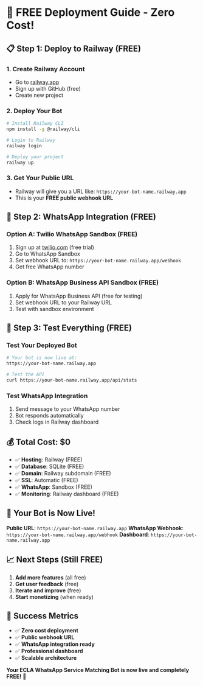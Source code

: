 # 🚀 FREE Deployment Guide - Zero Cost!

## 📋 **Step 1: Deploy to Railway (FREE)**

### 1. Create Railway Account
- Go to [railway.app](https://railway.app)
- Sign up with GitHub (free)
- Create new project

### 2. Deploy Your Bot
```bash
# Install Railway CLI
npm install -g @railway/cli

# Login to Railway
railway login

# Deploy your project
railway up
```

### 3. Get Your Public URL
- Railway will give you a URL like: `https://your-bot-name.railway.app`
- This is your **FREE public webhook URL**

## 📱 **Step 2: WhatsApp Integration (FREE)**

### Option A: Twilio WhatsApp Sandbox (FREE)
1. Sign up at [twilio.com](https://twilio.com) (free trial)
2. Go to WhatsApp Sandbox
3. Set webhook URL to: `https://your-bot-name.railway.app/webhook`
4. Get free WhatsApp number

### Option B: WhatsApp Business API Sandbox (FREE)
1. Apply for WhatsApp Business API (free for testing)
2. Set webhook URL to your Railway URL
3. Test with sandbox environment

## 🔧 **Step 3: Test Everything (FREE)**

### Test Your Deployed Bot
```bash
# Your bot is now live at:
https://your-bot-name.railway.app

# Test the API
curl https://your-bot-name.railway.app/api/stats
```

### Test WhatsApp Integration
1. Send message to your WhatsApp number
2. Bot responds automatically
3. Check logs in Railway dashboard

## 💰 **Total Cost: $0**

- ✅ **Hosting**: Railway (FREE)
- ✅ **Database**: SQLite (FREE)
- ✅ **Domain**: Railway subdomain (FREE)
- ✅ **SSL**: Automatic (FREE)
- ✅ **WhatsApp**: Sandbox (FREE)
- ✅ **Monitoring**: Railway dashboard (FREE)

## 🚀 **Your Bot is Now Live!**

**Public URL**: `https://your-bot-name.railway.app`
**WhatsApp Webhook**: `https://your-bot-name.railway.app/webhook`
**Dashboard**: `https://your-bot-name.railway.app`

## 📈 **Next Steps (Still FREE)**

1. **Add more features** (all free)
2. **Get user feedback** (free)
3. **Iterate and improve** (free)
4. **Start monetizing** (when ready)

## 🎯 **Success Metrics**
- ✅ **Zero cost deployment**
- ✅ **Public webhook URL**
- ✅ **WhatsApp integration ready**
- ✅ **Professional dashboard**
- ✅ **Scalable architecture**

**Your ECLA WhatsApp Service Matching Bot is now live and completely FREE!** 🚀 